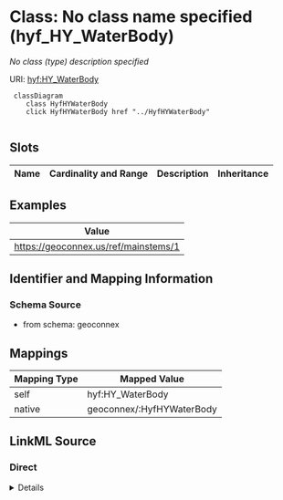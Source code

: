 

# Class: No class name specified (hyf_HY_WaterBody)


_No class (type) description specified_





URI: [hyf:HY_WaterBody](https://www.opengis.net/def/schema/hy_features/hyfHY_WaterBody)






```mermaid
 classDiagram
    class HyfHYWaterBody
    click HyfHYWaterBody href "../HyfHYWaterBody"
      
```




<!-- no inheritance hierarchy -->


## Slots

| Name | Cardinality and Range | Description | Inheritance |
| ---  | --- | --- | --- |










## Examples

| Value |
| --- |
| https://geoconnex.us/ref/mainstems/1 |


## Identifier and Mapping Information







### Schema Source


* from schema: geoconnex




## Mappings

| Mapping Type | Mapped Value |
| ---  | ---  |
| self | hyf:HY_WaterBody |
| native | geoconnex/:HyfHYWaterBody |







## LinkML Source

<!-- TODO: investigate https://stackoverflow.com/questions/37606292/how-to-create-tabbed-code-blocks-in-mkdocs-or-sphinx -->

### Direct

<details>
```yaml
name: hyf_HY_WaterBody
conforms_to: No schema conformance document specified
description: No class (type) description specified
title: No class name specified
notes:
- Class with 34082 occurrences.
examples:
- value: https://geoconnex.us/ref/mainstems/1
from_schema: geoconnex
rank: 1000
class_uri: hyf:HY_WaterBody

```
</details>

### Induced

<details>
```yaml
name: hyf_HY_WaterBody
conforms_to: No schema conformance document specified
description: No class (type) description specified
title: No class name specified
notes:
- Class with 34082 occurrences.
examples:
- value: https://geoconnex.us/ref/mainstems/1
from_schema: geoconnex
rank: 1000
class_uri: hyf:HY_WaterBody

```
</details>